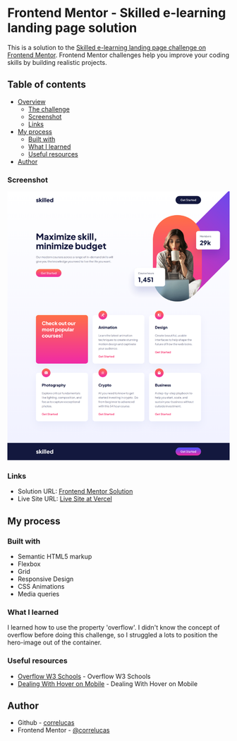 # Frontend Mentor - Skilled e-learning landing page solution

This is a solution to the [Skilled e-learning landing page challenge on Frontend Mentor](https://www.frontendmentor.io/challenges/skilled-elearning-landing-page-S1ObDrZ8q). Frontend Mentor challenges help you improve your coding skills by building realistic projects.

## Table of contents

- [Overview](#overview)
  - [The challenge](#the-challenge)
  - [Screenshot](#screenshot)
  - [Links](#links)
- [My process](#my-process)
  - [Built with](#built-with)
  - [What I learned](#what-i-learned)
  - [Useful resources](#useful-resources)
- [Author](#author)


### Screenshot

![](./screenshot/screenshot-desktop.png)

### Links

- Solution URL: [Frontend Mentor Solution](https://www.frontendmentor.io/challenges/skilled-elearning-landing-page-S1ObDrZ8q/hub/skilled-elearning-landing-page-vanilla-css-wr-dMF3Qk1)
- Live Site URL: [Live Site at Vercel](https://huddle-landing-page-section-xi.vercel.app/)
## My process

### Built with

- Semantic HTML5 markup
- Flexbox
- Grid
- Responsive Design
- CSS Animations
- Media queries

### What I learned

I learned how to use the property 'overflow'. I didn't know the concept of overflow before doing this challenge, so I struggled a lots to position the hero-image out of the container. 

### Useful resources

- [Overflow W3 Schools](https://www.w3schools.com/css/css_overflow.asp) - Overflow W3 Schools
- [Dealing With Hover on Mobile](https://www.youtube.com/watch?v=uuluAyw9AI0) - Dealing With Hover on Mobile



## Author
- Github - [correlucas](https://github.com/correlucas/)
- Frontend Mentor - [@correlucas](https://www.frontendmentor.io/profile/correlucas)
